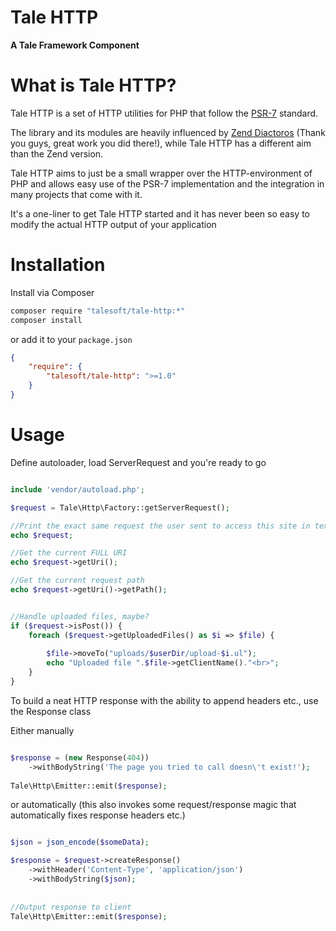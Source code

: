 
# Tale HTTP
**A Tale Framework Component**

# What is Tale HTTP?

Tale HTTP is a set of HTTP utilities for PHP that follow the [PSR-7](http://www.php-fig.org/psr/psr-7/) standard.

The library and its modules are heavily influenced by [Zend Diactoros](https://github.com/zendframework/zend-diactoros) (Thank you guys, great work you did there!), while Tale HTTP has a different aim than the Zend version.

Tale HTTP aims to just be a small wrapper over the HTTP-environment of PHP and allows easy use of the PSR-7 implementation and the integration in many projects that come with it.

It's a one-liner to get Tale HTTP started and it has never been so easy to modify the actual HTTP output of your application


# Installation

Install via Composer

```bash
composer require "talesoft/tale-http:*"
composer install
```

or add it to your `package.json`

```json
{
    "require": {
        "talesoft/tale-http": ">=1.0"
    }
}
```


# Usage

Define autoloader, load ServerRequest and you're ready to go

```php

include 'vendor/autoload.php';

$request = Tale\Http\Factory::getServerRequest();

//Print the exact same request the user sent to access this site in text form
echo $request;

//Get the current FULL URI
echo $request->getUri();

//Get the current request path
echo $request->getUri()->getPath();


//Handle uploaded files, maybe?
if ($request->isPost()) {
    foreach ($request->getUploadedFiles() as $i => $file) {
    
        $file->moveTo("uploads/$userDir/upload-$i.ul");
        echo "Uploaded file ".$file->getClientName()."<br>";
    }
}
```

To build a neat HTTP response with the ability to append headers etc., use the Response class

Either manually
```php

$response = (new Response(404))
    ->withBodyString('The page you tried to call doesn\'t exist!');
    
Tale\Http\Emitter::emit($response);
```

or automatically (this also invokes some request/response magic that automatically fixes response headers etc.)

```php

$json = json_encode($someData);

$response = $request->createResponse()
    ->withHeader('Content-Type', 'application/json')
    ->withBodyString($json);
    
    
//Output response to client
Tale\Http\Emitter::emit($response);
```
